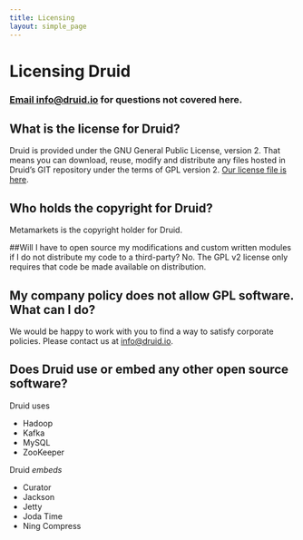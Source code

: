 ```yaml
---
title: Licensing
layout: simple_page
---
```


# Licensing Druid
### [Email info@druid.io](mailto:info@druid.io) for questions not covered here.

## What is the license for Druid?
Druid is provided under the GNU General Public License, version 2. That means you can download, reuse, modify and distribute any files hosted in Druid’s GIT repository under the terms of GPL version 2. <a href="https://github.com/druid-io/druid/blob/master/LICENSE">Our license file is here</a>.

## Who holds the copyright for Druid?
Metamarkets is the copyright holder for Druid.

##Will I have to open source my modifications and custom written modules if I do not distribute my code to a third-party?
No. The GPL v2 license only requires that code be made available on distribution.

## My company policy does not allow GPL software. What can I do?
We would be happy to work with you to find a way to satisfy corporate policies. Please contact us at <info@druid.io>.

## Does Druid use or embed any other open source software?
Druid uses 
- Hadoop
- Kafka
- MySQL
- ZooKeeper  


Druid *embeds* 
- Curator
- Jackson
- Jetty
- Joda Time
- Ning Compress
